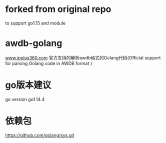# forked from original repo
to support go1.15 and module

# awdb-golang
www.ipplus360.com 官方支持的解析awdb格式的Golang代码(Official support for parsing Golang code in AWDB format )
# go版本建议
go version go1.14.4
# 依赖包
https://github.com/golang/sys.git
